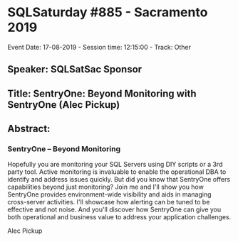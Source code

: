 # SQLSaturday #885 - Sacramento 2019
Event Date: 17-08-2019 - Session time: 12:15:00 - Track: Other
## Speaker: SQLSatSac Sponsor
## Title: SentryOne: Beyond Monitoring with SentryOne (Alec Pickup)
## Abstract:
### SentryOne – Beyond Monitoring

Hopefully you are monitoring your SQL Servers using DIY scripts or a 3rd party tool. Active monitoring is invaluable to enable the operational DBA to identify and address issues quickly. But did you know that SentryOne offers capabilities beyond just monitoring? Join me and I'll show you how SentryOne provides environment-wide visibility and aids in managing cross-server activities. I'll showcase how alerting can be tuned to be effective and not noise. And you'll discover how SentryOne can give you both operational and business value to address your application challenges.

Alec Pickup
